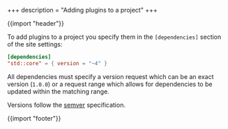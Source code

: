 +++
description = "Adding plugins to a project"
+++

{{import "header"}}

To add plugins to a project you specify them in the `[dependencies]` section of the site settings:

```toml
[dependencies]
"std::core" = { version = "~4" }
```

All dependencies must specify a version request which can be an exact version (`1.0.0`) or a request range which allows for dependencies to be updated within the matching range.

Versions follow the [semver][] specification.

{{import "footer"}}

[semver]: https://semver.org/
